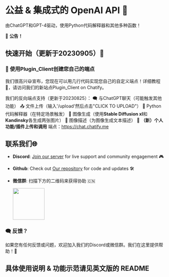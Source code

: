 # 公益 & 集成式的 OpenAI API 🤖

由ChatGPT和GPT-4驱动，使用Python代码解释器和其他多种函数！

📢 **公告！**

## 快速开始（更新于20230905）🚀
### 🌟 使用Plugin_Client创建您自己的端点
我们很高兴😃宣布，您现在可以用几行代码实现您自己的自定义端点！详细教程📖，请访问我们的新站点Plugin_Client on Chatify。

我们的反向端点支持（更新于20230825）：
🗨️ 与ChatGPT聊天（可能触发其他功能）
📤 文件上传（输入'/upload'然后点击"CLICK TO UPLOAD"）
🐍 Python代码解释器（在特定场景触发）
🎨 图像生成（使用**Stable Diffusion xl**和**Kandinsky**各生成两张图片）
📸 图像描述（为图像生成文本描述）
🎉 **（新）个人功能/插件上传和调用**
端点：https://chat.chatify.me

## 联系我们🌐
- **Discord**: [Join our server](https://discord.gg/7UdJnyH6) for live support and community engagement 🎮
- **Github**: Check out [Our repository](https://github.com/boyueluzhipeng/GPT_CodeInterpreter) for code and updates 🛠️
- **微信群**: 扫描下方的二维码来获得协助 🇨🇳

  <img src="https://github.com/boyueluzhipeng/GPT_CodeInterpreter/assets/39090632/398bb640-e4fc-4c9b-9b58-6fc400c35f09" width="100"/>

### 🗨️ 反馈？
如果您有任何反馈或问题，欢迎加入我们的Discord或微信群。我们在这里提供帮助！🤝

## 具体使用说明 & 功能示范请见英文版的 README
